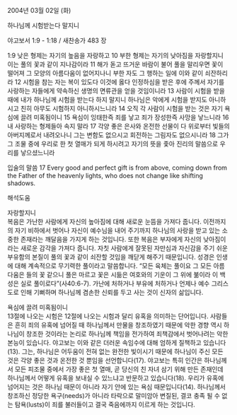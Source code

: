 2004년 03월 02일 (화)

하나님께 시험받는다 말지니



야고보서 1:9 - 1:18 / 새찬송가 483 장


1:9 낮은 형제는 자기의 높음을 자랑하고 
10 부한 형제는 자기의 낮아짐을 자랑할지니 이는 풀의 꽃과 같이 지나감이라 
11 해가 돋고 뜨거운 바람이 불어 풀을 말리우면 꽃이 떨어져 그 모양의 아름다움이 없어지나니 부한 자도 그 행하는 일에 이와 같이 쇠잔하리라 
12 시험을 참는 자는 복이 있도다 이것에 옳다 인정하심을 받은 후에 주께서 자기를 사랑하는 자들에게 약속하신 생명의 면류관을 얻을 것임이니라 
13 사람이 시험을 받을 때에 내가 하나님께 시험을 받는다 하지 말지니 하나님은 악에게 시험을 받지도 아니하시고 친히 아무도 시험하지 아니하시느니라 
14 오직 각 사람이 시험을 받는 것은 자기 욕심에 끌려 미혹됨이니 
15 욕심이 잉태한즉 죄를 낳고 죄가 장성한즉 사망을 낳느니라 
16 내 사랑하는 형제들아 속지 말라 
17 각양 좋은 은사와 온전한 선물이 다 위로부터 빛들의 아버지께로서 내려오나니 그는 변함도 없으시고 회전하는 그림자도 없으시니라 
18 그가 그 조물 중에 우리로 한 첫 열매가 되게 하시려고 자기의 뜻을 좇아 진리의 말씀으로 우리를 낳으셨느니라 

입술의 말씀 
17 Every good and perfect gift is from above, coming down from the Father of the heavenly lights, who does not change like shifting shadows.

해석도움





자랑할지니  
복음은 가난한 사람에게 자신의 높아짐에 대해 새로운 눈뜸을 가져다 줍니다. 이전까지의 자기 비하에서 벗어나 자신이 예수님을 내어 주기까지 하나님의 사랑을 받고 있는 소중한 존재라는 깨달음을 가지게 하는 것입니다. 또한 복음은 부자에게 자신의 낮아짐이라는 새로운 감각을 가져다 줍니다. 자칫 사람에게 잘못된 자만심과 자신감을 주기 쉬운 부유함의 본질이 풀의 꽃과 같이 쇠잔할 것임을 깨닫게 해주기 때문입니다. 성경은 인생에 대해 계속적으로 무기력한 풀이라고 말씀합니다. “모든 육체는 풀이요 그 모든 아름다움은 들의 꽃 같으니 풀은 마르고 꽃은 시듦은 여호와의 기운이 그 위에 붊이라 이 백성은 실로 풀이로다”(사40:6-7). 가난에 처하거나 부유에 처하거나 언제나 예수 그리스도로 인해 기뻐하며 하나님께 겸손한 신뢰를 두고 사는 것이 신자의 삶입니다.   

욕심에 끌려 미혹됨이니  
13절에 나오는 시험은 12절에 나오는 시험과 달리 유혹을 의미하는 단어입니다. 사람들은 흔히 죄의 유혹에 넘어질 때 하나님께서 만물을 창조하였기 때문에 악한 경향 역시 하나님이 창조한 것이라는 논리로 하나님께 책임을 전가하여 죄책감에서 벗어나려는 악한 본능이 있습니다. 야고보는 이와 같은 더러운 속임수에 대해 엄하게 질책하고 있습니다(13). 그는, 하나님은 어두움이 전혀 없는 완전한 빛이시기 때문에 하나님이 주신 모든 것은 각양 좋은 것과 온전한 것 뿐임을 선언합니다(17). 야고보는 특히 인간은 하나님께서 모든 피조물 중에서 가장 좋은 첫 열매, 곧 당신의 친 자녀 삼기 위해 만든 존재인데 하나님께서 어떻게 유혹을 보내실 수 있느냐고 반문하고 있습니다(18). 우리가 유혹에 넘어지는 것은 하나님 때문이 아니라 자기 안에 있는 욕심 때문입니다(14). 하나님께서 창조하신 정당한 욕구(needs)가 아니라 타락으로 말미암아 변질된, 결코 충족 될 수 없는 탐욕(lusts)이 죄를 불러들이고 결국 죽음에까지 이르게 하는 것입니다.